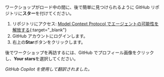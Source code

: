 ワークショップがロード中の間に、後で簡単に見つけられるように GitHub リポジトリに**スター**を付けてください。

1. リポジトリにアクセス: [Model Context Protocol でエージェントの可能性を解放する](https://github.com/microsoft/aitour26-WRK540-unlock-your-agents-potential-with-model-context-protocol){:target="_blank"}
2. GitHub アカウントにログインします。
3. 右上の**Star**ボタンをクリックします。

後でワークショップを再訪するには、GitHub でプロフィール画像をクリックし、**Your stars**を選択してください。

*GitHub Copilot を使用して翻訳されました。*
